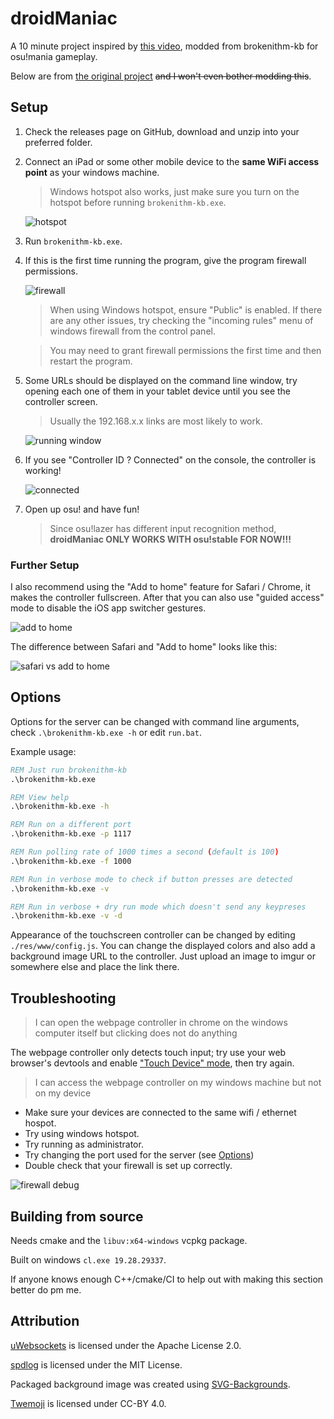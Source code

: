 # droidManiac

A 10 minute project inspired by [this video](https://b23.tv/jar9RNY), modded from brokenithm-kb for osu!mania gameplay.

Below are from [the original project](https://github.com/4yn/brokenithm-kb/) ~~and I won't even bother modding this~~.

## Setup

1. Check the releases page on GitHub, download and unzip into your preferred folder.
2. Connect an iPad or some other mobile device to the **same WiFi access point** as your windows machine.

   > Windows hotspot also works, just make sure you turn on the hotspot before running `brokenithm-kb.exe`.

   ![hotspot](images/wifi.png)

3. Run `brokenithm-kb.exe`.
4. If this is the first time running the program, give the program firewall permissions.

   ![firewall](images/firewall.png)

   > When using Windows hotspot, ensure "Public" is enabled. If there are any other issues, try checking the "incoming rules" menu of windows firewall from the control panel.

   > You may need to grant firewall permissions the first time and then restart the program.

5. Some URLs should be displayed on the command line window, try opening each one of them in your tablet device until you see the controller screen.
   > Usually the 192.168.x.x links are most likely to work.

   ![running window](images/link.png)

6. If you see "Controller ID ? Connected" on the console, the controller is working!

   ![connected](images/connected.png)

7. Open up osu! and have fun!

   > Since osu!lazer has different input recognition method, **droidManiac ONLY WORKS WITH osu!stable FOR NOW!!!**

### Further Setup

I also recommend using the "Add to home" feature for Safari / Chrome, it makes the controller fullscreen. After that you can also use "guided access" mode to disable the iOS app switcher gestures.

![add to home](images/homescreen.png)

The difference between Safari and "Add to home" looks like this:

![safari vs add to home](images/fullscreen.png)

## Options

Options for the server can be changed with command line arguments, check `.\brokenithm-kb.exe -h` or edit `run.bat`.

Example usage:

```bat
REM Just run brokenithm-kb
.\brokenithm-kb.exe

REM View help
.\brokenithm-kb.exe -h

REM Run on a different port
.\brokenithm-kb.exe -p 1117

REM Run polling rate of 1000 times a second (default is 100)
.\brokenithm-kb.exe -f 1000

REM Run in verbose mode to check if button presses are detected
.\brokenithm-kb.exe -v

REM Run in verbose + dry run mode which doesn't send any keypreses
.\brokenithm-kb.exe -v -d
```

Appearance of the touchscreen controller can be changed by editing `./res/www/config.js`.
You can change the displayed colors and also add a background image URL to the controller. Just upload an image to imgur or somewhere else and place the link there.

## Troubleshooting

> I can open the webpage controller in chrome on the windows computer itself but clicking does not do anything

The webpage controller only detects touch input; try use your web browser's devtools and enable ["Touch Device" mode](https://developer.chrome.com/docs/devtools/device-mode/#viewport), then try again.

> I can access the webpage controller on my windows machine but not on my device

- Make sure your devices are connected to the same wifi / ethernet hospot.
- Try using windows hotspot.
- Try running as administrator.
- Try changing the port used for the server (see [Options](#Options))
- Double check that your firewall is set up correctly.

![firewall debug](images/firewall-debug.png)

## Building from source

Needs cmake and the `libuv:x64-windows` vcpkg package.

Built on windows `cl.exe 19.28.29337`.

If anyone knows enough C++/cmake/CI to help out with making this section better do pm me.

## Attribution

[uWebsockets](https://github.com/uNetworking/uWebSockets) is licensed under the Apache License 2.0.

[spdlog](https://github.com/gabime/spdlog) is licensed under the MIT License.

Packaged background image was created using [SVG-Backgrounds](https://www.svgbackgrounds.com/).

[Twemoji](https://github.com/twitter/twemoji) is licensed under CC-BY 4.0.
